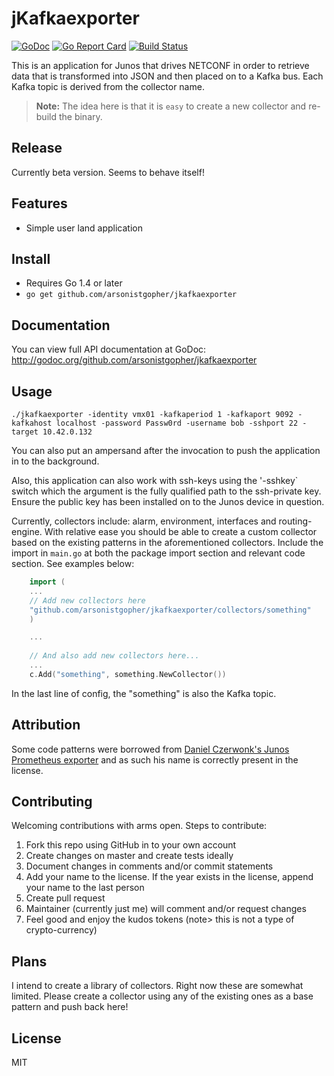 # jKafkaexporter

[![GoDoc](https://godoc.org/github.com/arsonistgopher/jkafkaexporter?status.svg)](https://godoc.org/github.com/arsonistgopher/go-netconf/jkafkaexporter)
[![Go Report Card](https://goreportcard.com/badge/github.com/arsonistgopher/jkafkaexporter)](https://goreportcard.com/report/github.com/arsonistgopher/jkafkaexporter)
[![Build Status](https://travis-ci.org/arsonistgopher/jkafkaexporter.svg?branch=master)](https://travis-ci.org/arsonistgopher/jkafkaexporter)

This is an application for Junos that drives NETCONF in order to retrieve data that is transformed into JSON and then placed on to a Kafka bus. Each Kafka topic is derived from the collector name.

> **Note:** The idea here is that it is `easy` to create a new collector and re-build the binary.

## Release

Currently beta version. Seems to behave itself!

## Features
* Simple user land application 

## Install
* Requires Go 1.4 or later
* `go get github.com/arsonistgopher/jkafkaexporter`

## Documentation
You can view full API documentation at GoDoc: http://godoc.org/github.com/arsonistgopher/jkafkaexporter

## Usage

`./jkafkaexporter -identity vmx01 -kafkaperiod 1 -kafkaport 9092 -kafkahost localhost -password Passw0rd -username bob -sshport 22 -target 10.42.0.132`

You can also put an ampersand after the invocation to push the application in to the background.

Also, this application can also work with ssh-keys using the '-sshkey` switch which the argument is the fully qualified path to the ssh-private key. Ensure the public key has been installed on to the Junos device in question.

Currently, collectors include: alarm, environment, interfaces and routing-engine. With relative ease you should be able to create a custom collector based on the existing patterns in the aforementioned collectors. Include the import in `main.go` at both the package import section and relevant code section. See examples below:

```go
    import (
    ...
	// Add new collectors here
    "github.com/arsonistgopher/jkafkaexporter/collectors/something"
    )

    ...
    
    // And also add new collectors here...
	...
	c.Add("something", something.NewCollector())
```

In the last line of config, the "something" is also the Kafka topic.

## Attribution

Some code patterns were borrowed from [Daniel Czerwonk's Junos Prometheus exporter](https://github.com/czerwonk/junos_exporter) and as such his name is correctly present in the license. 

## Contributing

Welcoming contributions with arms open. Steps to contribute:

1.  Fork this repo using GitHub in to your own account
2.  Create changes on master and create tests ideally
3.  Document changes in comments and/or commit statements
4.  Add your name to the license. If the year exists in the license, append your name to the last person
5.  Create pull request
6.  Maintainer (currently just me) will comment and/or request changes
7.  Feel good and enjoy the kudos tokens (note> this is not a type of crypto-currency)

## Plans

I intend to create a library of collectors. Right now these are somewhat limited. Please create a collector using any of the existing ones as a base pattern and push back here!

## License

MIT